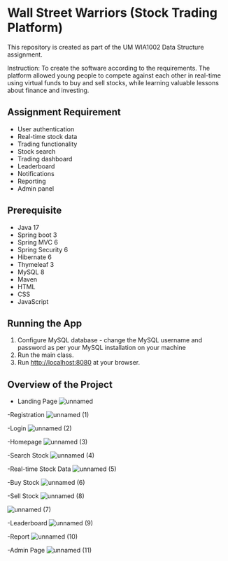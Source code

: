 # Wall Street Warriors (Stock Trading Platform)
This repository is created as part of the UM WIA1002 Data Structure assignment. 

Instruction: To create the software according to the requirements. The platform allowed young people to compete against each other in real-time using virtual funds to buy and sell stocks, while learning valuable lessons about finance and investing.

## Assignment Requirement 

- User authentication
- Real-time stock data
- Trading functionality
- Stock search
- Trading dashboard
- Leaderboard
- Notifications
- Reporting
- Admin panel

## Prerequisite
- Java 17
- Spring boot 3
- Spring MVC 6
- Spring Security 6
- Hibernate 6
- Thymeleaf 3
- MySQL 8
- Maven
- HTML
- CSS
- JavaScript

## Running the App
1. Configure MySQL database - change the MySQL username and password as per your MySQL installation on your machine
2. Run the main class. 
3. Run <http://localhost:8080> at your browser.

## Overview of the Project
- Landing Page
![unnamed](https://github.com/SongJuN318/WallStreetWarriors/assets/116175959/893df917-27f8-45bd-85ac-4c56b97f24de)

-Registration
![unnamed (1)](https://github.com/SongJuN318/WallStreetWarriors/assets/116175959/fe72f613-dca8-4a48-9f31-09b4e6d0f9eb)

-Login
![unnamed (2)](https://github.com/SongJuN318/WallStreetWarriors/assets/116175959/499cf914-cb02-4268-a9f8-29e3d887c30b)

-Homepage
![unnamed (3)](https://github.com/SongJuN318/WallStreetWarriors/assets/116175959/e5b36d20-2f2c-40a4-ab65-a319bc3036ce)

-Search Stock
![unnamed (4)](https://github.com/SongJuN318/WallStreetWarriors/assets/116175959/2d3f7a95-ad5b-487c-a8bc-5a1316241d5e)

-Real-time Stock Data
![unnamed (5)](https://github.com/SongJuN318/WallStreetWarriors/assets/116175959/fcbaf30a-82f8-42e7-a388-d8b654a26995)

-Buy Stock
![unnamed (6)](https://github.com/SongJuN318/WallStreetWarriors/assets/116175959/7e960a56-6345-44c3-85f1-a3ffa37c7231)

-Sell Stock
![unnamed (8)](https://github.com/SongJuN318/WallStreetWarriors/assets/116175959/7e7add77-e09a-423d-8712-88c2fff17454)

![unnamed (7)](https://github.com/SongJuN318/WallStreetWarriors/assets/116175959/0da6880c-9d8f-4097-bf6c-c6a6ef7a1844)

-Leaderboard
![unnamed (9)](https://github.com/SongJuN318/WallStreetWarriors/assets/116175959/a54ef831-123f-47d0-af79-0c9899c4fd68)

-Report
![unnamed (10)](https://github.com/SongJuN318/WallStreetWarriors/assets/116175959/24327afd-e22c-4bf5-ba54-5303f346bd0a)

-Admin Page
![unnamed (11)](https://github.com/SongJuN318/WallStreetWarriors/assets/116175959/485f387b-f816-4836-a2d0-26ab7370f64e)
